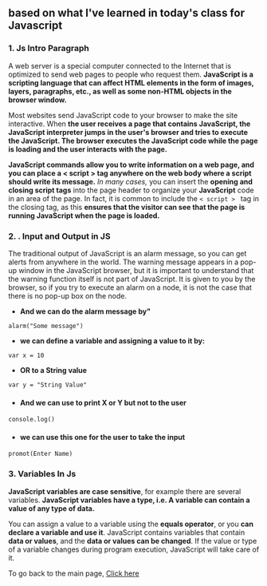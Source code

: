 
## based on what I've learned in today's class for Javascript

### 1. Js Intro Paragraph 

A web server is a special computer connected to the Internet that is optimized to send web pages to people who request them. **JavaScript is a scripting language that can affect HTML elements in the form of images, layers, paragraphs, etc., as well as some non-HTML objects in the browser window.**

Most websites send JavaScript code to your browser to make the site interactive. When **the user receives a page that contains JavaScript, the JavaScript interpreter jumps in the user's browser and tries to execute the JavaScript. The browser executes the JavaScript code while the page is loading and the user interacts with the page.**

**JavaScript commands allow you to write information on a web page, and you can place a < script > tag anywhere on the web body where a script should write its message.** *In many cases,* you can insert the **opening and closing script tags** into the page header to organize your **JavaScript** code in an area of the page. In fact, it is common to include the 
```< script > ``` tag in the closing tag, as this **ensures that the visitor can see that the page is running JavaScript when the page is loaded.**


### 2. . Input and Output in JS

The traditional output of JavaScript is an alarm message, so you can get alerts from anywhere in the world. The warning message appears in a pop-up window in the JavaScript browser, but it is important to understand that the warning function itself is not part of JavaScript. It is given to you by the browser, so if you try to execute an alarm on a node, it is not the case that there is no pop-up box on the node.

* **And we can do the alarm message by"**

``` alarm("Some message") ```

* **we can define a variable and assigning a value to it by:**

``` var x = 10 ```

* **OR to a String value**

``` var y = "String Value" ```

* #### And we can use to print X or Y **but not to the user**

``` console.log() ```

* #### we can use this one for the user to take the input
``` promot(Enter Name) ```

### 3. Variables In Js
**JavaScript variables are case sensitive**, for example there are several variables. **JavaScript variables have a type, i.e. A variable can contain a value of any type of data.**

You can assign a value to a variable using the **equals operator**, or you **can declare a variable and use it**. JavaScript contains variables that contain **data or values**, and the **data or values can be changed**. If the value or type of a variable changes during program execution, JavaScript will take care of it.

To go back to the main page, [Click here](https://qamaralkhatib.github.io/reading-notes/)
